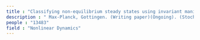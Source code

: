 ```yaml
---
title : "Classifying non-equilibrium steady states using invariant manifolds."
description : " Max-Planck, Gottingen. (Writing paper)(Ongoing). (Stochastic Dynamics, NLD)"
people : "13483"
field : "Nonlinear Dynamics"
---
```

